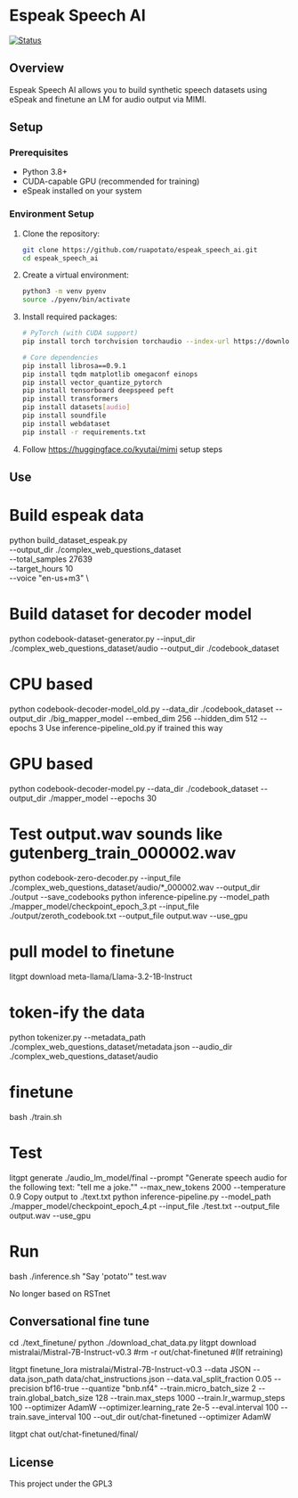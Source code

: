 # Espeak Speech AI

[![Status](https://img.shields.io/badge/Status-Experimental-yellow.svg)](https://github.com/yourusername/espeak_speech_ai)
## Overview

Espeak Speech AI allows you to build synthetic speech datasets using eSpeak and finetune an LM for audio output via MIMI. 

## Setup

### Prerequisites

- Python 3.8+
- CUDA-capable GPU (recommended for training)
- eSpeak installed on your system

### Environment Setup

1. Clone the repository:
   ```bash
   git clone https://github.com/ruapotato/espeak_speech_ai.git
   cd espeak_speech_ai
   ```

2. Create a virtual environment:
   ```bash
   python3 -m venv pyenv
   source ./pyenv/bin/activate
   ```

3. Install required packages:
   ```bash
   # PyTorch (with CUDA support)
   pip install torch torchvision torchaudio --index-url https://download.pytorch.org/whl/cu121
   
   # Core dependencies
   pip install librosa==0.9.1
   pip install tqdm matplotlib omegaconf einops
   pip install vector_quantize_pytorch
   pip install tensorboard deepspeed peft
   pip install transformers
   pip install datasets[audio]
   pip install soundfile
   pip install webdataset
   pip install -r requirements.txt
   ```

4. Follow https://huggingface.co/kyutai/mimi setup steps


Use
---

# Build espeak data
python build_dataset_espeak.py \
  --output_dir ./complex_web_questions_dataset \
  --total_samples 27639 \
  --target_hours 10 \
  --voice "en-us+m3" \

# Build dataset for decoder model
python codebook-dataset-generator.py --input_dir ./complex_web_questions_dataset/audio --output_dir ./codebook_dataset

# CPU based
python codebook-decoder-model_old.py --data_dir ./codebook_dataset --output_dir ./big_mapper_model --embed_dim 256 --hidden_dim 512 --epochs 3
Use inference-pipeline_old.py if trained this way

# GPU based
python codebook-decoder-model.py --data_dir ./codebook_dataset --output_dir ./mapper_model --epochs 30

# Test output.wav sounds like gutenberg_train_000002.wav
python codebook-zero-decoder.py --input_file ./complex_web_questions_dataset/audio/*_000002.wav --output_dir ./output --save_codebooks
python inference-pipeline.py --model_path ./mapper_model/checkpoint_epoch_3.pt --input_file ./output/zeroth_codebook.txt --output_file output.wav --use_gpu


# pull model to finetune
litgpt download meta-llama/Llama-3.2-1B-Instruct


# token-ify the data
python tokenizer.py --metadata_path ./complex_web_questions_dataset/metadata.json --audio_dir ./complex_web_questions_dataset/audio

# finetune
bash ./train.sh

# Test
litgpt generate ./audio_lm_model/final --prompt "Generate speech audio for the following text: \"tell me a joke.\"" --max_new_tokens 2000 --temperature 0.9
Copy output to ./text.txt
python inference-pipeline.py --model_path ./mapper_model/checkpoint_epoch_4.pt --input_file ./test.txt --output_file output.wav --use_gpu

# Run
bash ./inference.sh "Say 'potato'" test.wav


No longer based on RSTnet


Conversational fine tune
------------------------

cd ./text_finetune/
python ./download_chat_data.py 
litgpt download  mistralai/Mistral-7B-Instruct-v0.3
#rm -r out/chat-finetuned #(If retraining)

litgpt finetune_lora mistralai/Mistral-7B-Instruct-v0.3 --data JSON --data.json_path data/chat_instructions.json --data.val_split_fraction 0.05 --precision bf16-true --quantize "bnb.nf4" --train.micro_batch_size 2 --train.global_batch_size 128 --train.max_steps 1000 --train.lr_warmup_steps 100 --optimizer AdamW --optimizer.learning_rate 2e-5 --eval.interval 100 --train.save_interval 100 --out_dir out/chat-finetuned --optimizer AdamW

litgpt chat out/chat-finetuned/final/

## License

This project under the GPL3
